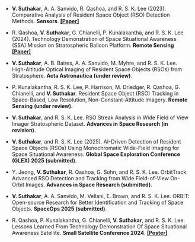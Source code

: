 
- **V. Suthakar**, A. A. Sanvido, R. Qashoa, and R. S. K. Lee (2023). Comparative Analysis of Resident Space Object (RSO) Detection Methods. **Sensors**. **[[Paper]](https://doi.org/10.3390/s23249668)**
  
- R. Qashoa, **V. Suthakar**, G. Chianelli, P. Kunalakantha, and R. S. K. Lee (2024). Technology Demonstration of Space Situational Awareness (SSA) Mission on Stratospheric Balloon Platform. **Remote Sensing** **[[Paper]](https://doi.org/10.3390/rs16050749)**

- **V. Suthakar**, A. B. Baires, A. A. Sanvido, M. Myhre, and R. S. K. Lee. High-Altitude Optical Imaging of Resident Space Objects (RSOs) from Stratosphere. **Acta Astronautica** **(under review)**.

- P. Kunalakantha, R. S. K. Lee, P. Harrison, M. Driedger, R. Qashoa, G. Chianelli, and **V. Suthakar**. Resident Space Object (RSO) Tracking in Space-Based, Low Resolution, Non-Constant-Attitude Imagery. **Remote Sensing** **(under review)**.

- **V. Suthakar**, and R. S. K. Lee. RSO Streak Analysis in Wide Field of View Imager Stratospheric Dataset. **Advances in Space Research** **(in revision)**.

- **V. Suthakar**, and R. S. K. Lee (2025). AI-Driven Detection of Resident Space Objects (RSOs) Using Monochromatic Wide-Field Imaging for Space Situational Awareness. **Global Space Exploration Conference (GLEX) 2025 (submitted)**.

- Y. Jeong, **V. Suthakar**, R. Qashoa, G. Sohn, and R. S. K. Lee. OrbitTrack: Advanced RSO Detection and Tracking from Wide Field-of-View On-Orbit Images. **Advances in Space Research (submitted)**.

- **V. Suthakar**, A. A. Sanvido, M. Vellani, E. Brown, and R. S. K. Lee. ORBIT: Open-source Research for Better Identification and Tracking of Space Objects. **SpaceOps 2025 (submitted)**.

- R. Qashoa, P. Kunalakantha, G. Chianelli, **V. Suthakar**, and R. S. K. Lee. Lessons Learned From Technology Demonstration Of Space Situational Awareness Satellite. **Small Satellite Conference 2024**. **[[Poster]](https://digitalcommons.usu.edu/smallsat/2024/all2024/144/)**
